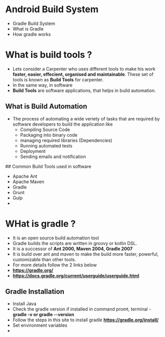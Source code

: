 # Android Build System
- Gradle Build System
- What is Gradle
- How gradle works

# What is build tools ?
- Lets consider a Carpenter who uses different tools to make his work **faster, easier, effecient, organised and maintainable**. These set of tools is known as **Build Tools** for carpenter.
- In the same way, in software
- **Build Tools** are software applications, that helps in build automation.
## What is Build Automation
- The process of automating a wide veriety of tasks that are required by software developers to build the application like 
  - Compiling Source Code
  - Packaging into binary code
  - managing required libraries (Dependencies)
  - Running automated tests
  - Deployment
  - Sending emails and notification
  
## Common Build Tools used in software
- Apache Ant
- Apache Maven
- Gradle
- Grunt
- Gulp
- 
# WHat is gradle ?
- It is an open source build automation tool
- Gradle builds the scripts are written in groovy or kotlin DSL.
- It is a successor of **Ant 2000, Maven 2004, Gradle 2007**
- It is build over ant and maven to make the build more faster, powerful, customizable than other tools.
- For more details follow the 2 links below
- **https://gradle.org/**
- **https://docs.gradle.org/current/userguide/userguide.html**

## Gradle Installation
- Install Java
- Check the gradle version if installed in command promt, terminal - **gradle -v or gradle --version**
- Follow the steps in this site to install gradle **https://gradle.org/install/**
- Set environment variables
- 
